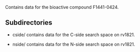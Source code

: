 Contains data for the bioactive compound F1441-0424.

## Subdirectories

- cside/ contains data for the C-side search space on rv1821.

- nside/ contains data for the N-side search space on rv1821.

